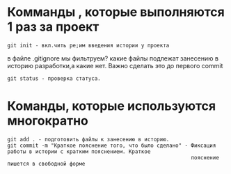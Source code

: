 # Комманды , которые выполняются 1 раз за  проект

```
git init - вкл.чить ре;им введения истории у проекта

```
в файле .gitignore мы фильтруем? какие файлы подлежат занесению в историю разработки,а какие нет.
Важно сделать это до первого commit

```
git status - проверка статуса.

```

# Команды, которые используются многократно
```
git add . - подготовить файлы к занесению в историю.
git commit -m "Краткое пояснение того, что было сделано" - Фиксация работы в истории с кратким пояснением. Краткое
                                                           пояснение пишется в свободной форме
 
              
```
